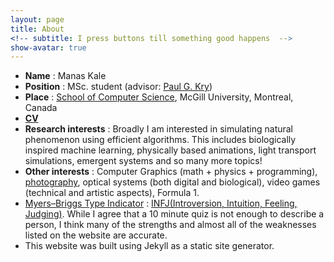 ```yaml
---
layout: page
title: About
<!-- subtitle: I press buttons till something good happens  -->
show-avatar: true
---
```



<!-- My name is Manas Kale. I currently live in **Pune, India**. I have a **Bachelor of Engineering (Computer Science)** degree from [Maharashtra Institute of Technology, Pune](http://www.mitpune.com/). I like everything technical related to computer science, photography, video games, Formula 1, space and exploring the interwebs.  -->
- **Name** : Manas Kale
- **Position** : MSc. student (advisor: [Paul G. Kry](https://www.cs.mcgill.ca/~kry/))
- **Place** : [School of Computer Science](https://www.cs.mcgill.ca/), McGill University, Montreal, Canada
- [**CV**](/Manas_Kale_CV.pdf)
- **Research interests** : Broadly I am interested in simulating natural phenomenon using efficient algorithms. This includes biologically inspired machine learning, physically based animations, light transport simulations, emergent systems and so many more topics!   
- **Other interests** : Computer Graphics (math + physics + programming), [photography](https://www.instagram.com/kale.manas/), optical systems (both digital and biological), video games (technical and artistic aspects), Formula 1. 
- [Myers–Briggs Type Indicator](https://en.wikipedia.org/wiki/Myers%E2%80%93Briggs_Type_Indicator) : [INFJ(Introversion, Intuition, Feeling, Judging)](https://www.16personalities.com/infj-strengths-and-weaknesses). While I agree that a 10 minute quiz is not enough to describe a person, I think many of the strengths and almost all of the weaknesses listed on the website are accurate.
- This website was built using Jekyll as a static site generator.
<!-- TODO update CV -->
<!-- [Here's my CV](/3drenderer.md). Allow me to return the favour since you were curious enough to visit this page. I'd be happy to know more about you and hear what you have to say. You can contact me at: manaskale **[at]** hotmail **[dot]** com .<br> -->

<!-- --- -->
<!-- A few reasons ***why*** I like some of the things listed above:
* ***Learning***:  The feeling of getting to know something that I didn't know before is one of the most gratifying feelings I get everyday. I frequently go down Wikipedia rabbit holes or reddit and read about things which I never knew existed. I like learning technical details of anything I come across. -->

<!-- * ***Formula 1***: I appreciate the delicate interplay of a driver's skill & endurance, engineering a fast car, managing tyre health and having a racing strategy that are required to win a single Grand Prix. It's sad we can't hear the old [V12 engines roaring](https://www.youtube.com/watch?v=kNjDwoEnXqE)  or hear the [V10 engines screaming](https://www.youtube.com/watch?v=ywPoevd1t2g) today. Currently, F1 cars use hybrid engines with energy recovery systems. The [FIA's](https://en.wikipedia.org/wiki/F%C3%A9d%C3%A9ration_Internationale_de_l'Automobile) hope is that F1 innovations in this eco-friendly technology will trickle down to consumer car markets. That's something we can all get behind :) -->

<!-- TODO blog post about engine -->
<!-- * ***Games***: Apart from the art aspects of games(visuals, music, storytelling, dialogue), I am fascinated by the mathematics and logic that goes into rendering a 3d world and simulate lighting. I was quiet disappointed when this was not taught in my Engineering curriculum. So I tried going through Unreal Engine 4's [source code](https://github.com/EpicGames/UnrealEngine). And I did not understand more than 10 consecutive lines. I was delighted because this gave me an excuse to attempt to create my own rendering engine from scratch. After a few months of persistance, many tutorials and an OpenGL handbook I made a [3D renderer](3drenderer.md) using OpenGL. I still don't understand UE4's source however. The quest continues. -->

<!-- * ***Space***: The cosmos both humbles and inspires me. That our whole world is a [Pale Blue Dot](https://en.wikipedia.org/wiki/Pale_Blue_Dot) is humbling. Despite our insignificance, having reached [beyond our solar system](https://en.wikipedia.org/wiki/Voyager_1) is inspiring. I'll be able to witness event(s) as groundbreaking as Apollo 11 in my lifetime. [I'm excited for humanity's future](https://www.youtube.com/watch?v=8Xtly-dpBeA&list=PLF17F07CFC3208E29&index=8) (Warning: Carl Sagan from the video might make you cry).   -->

<!-- --- -->

